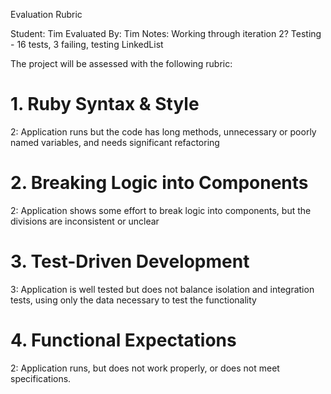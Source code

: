 Evaluation Rubric

Student: Tim
Evaluated By: Tim
Notes:
Working through iteration 2?
Testing - 16 tests, 3 failing, testing LinkedList  


The project will be assessed with the following rubric:

# 1. Ruby Syntax & Style

2: Application runs but the code has long methods, unnecessary or poorly named variables, and needs significant refactoring

# 2. Breaking Logic into Components

2: Application shows some effort to break logic into components, but the divisions are inconsistent or unclear

# 3. Test-Driven Development

3: Application is well tested but does not balance isolation and integration tests, using only the data necessary to test the functionality

# 4. Functional Expectations

2: Application runs, but does not work properly, or does not meet specifications.
